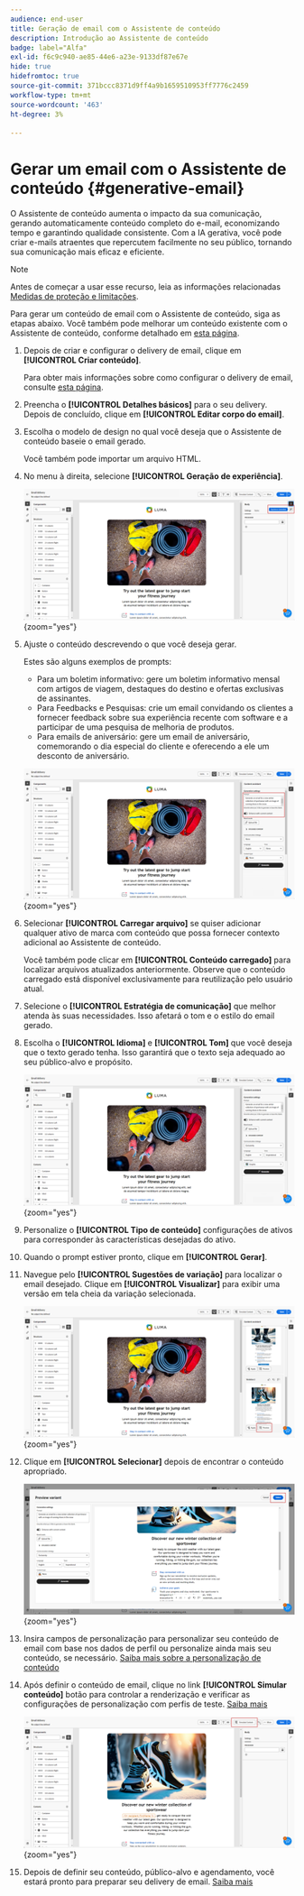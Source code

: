 ```yaml
---
audience: end-user
title: Geração de email com o Assistente de conteúdo
description: Introdução ao Assistente de conteúdo
badge: label="Alfa"
exl-id: f6c9c940-ae85-44e6-a23e-9133df87e67e
hide: true
hidefromtoc: true
source-git-commit: 371bccc8371d9ff4a9b1659510953ff7776c2459
workflow-type: tm+mt
source-wordcount: '463'
ht-degree: 3%

---
```


# Gerar um email com o Assistente de conteúdo {#generative-email}

O Assistente de conteúdo aumenta o impacto da sua comunicação, gerando automaticamente conteúdo completo do e-mail, economizando tempo e garantindo qualidade consistente. Com a IA gerativa, você pode criar e-mails atraentes que repercutem facilmente no seu público, tornando sua comunicação mais eficaz e eficiente.

>[!NOTE]
>
>Antes de começar a usar esse recurso, leia as informações relacionadas [Medidas de proteção e limitações](generative-gs.md#guardrails-and-limitations).


Para gerar um conteúdo de email com o Assistente de conteúdo, siga as etapas abaixo. Você também pode melhorar um conteúdo existente com o Assistente de conteúdo, conforme detalhado em [esta página](generative-content.md).

1. Depois de criar e configurar o delivery de email, clique em **[!UICONTROL Criar conteúdo]**.

   Para obter mais informações sobre como configurar o delivery de email, consulte [esta página](../email/create-email-content.md).

1. Preencha o **[!UICONTROL Detalhes básicos]** para o seu delivery. Depois de concluído, clique em **[!UICONTROL Editar corpo do email]**.

1. Escolha o modelo de design no qual você deseja que o Assistente de conteúdo baseie o email gerado.

   Você também pode importar um arquivo HTML.

1. No menu à direita, selecione **[!UICONTROL Geração de experiência]**.

   ![](assets/email-genai-1.png){zoom=&quot;yes&quot;}

1. Ajuste o conteúdo descrevendo o que você deseja gerar.

   Estes são alguns exemplos de prompts:

   * Para um boletim informativo: gere um boletim informativo mensal com artigos de viagem, destaques do destino e ofertas exclusivas de assinantes.
   * Para Feedbacks e Pesquisas: crie um email convidando os clientes a fornecer feedback sobre sua experiência recente com software e a participar de uma pesquisa de melhoria de produtos.
   * Para emails de aniversário: gere um email de aniversário, comemorando o dia especial do cliente e oferecendo a ele um desconto de aniversário.

   ![](assets/email-genai-2.png){zoom=&quot;yes&quot;}

1. Selecionar **[!UICONTROL Carregar arquivo]** se quiser adicionar qualquer ativo de marca com conteúdo que possa fornecer contexto adicional ao Assistente de conteúdo.

   Você também pode clicar em **[!UICONTROL Conteúdo carregado]** para localizar arquivos atualizados anteriormente. Observe que o conteúdo carregado está disponível exclusivamente para reutilização pelo usuário atual.

1. Selecione o **[!UICONTROL Estratégia de comunicação]** que melhor atenda às suas necessidades. Isso afetará o tom e o estilo do email gerado.

1. Escolha o **[!UICONTROL Idioma]** e **[!UICONTROL Tom]** que você deseja que o texto gerado tenha. Isso garantirá que o texto seja adequado ao seu público-alvo e propósito.

   ![](assets/email-genai-3.png){zoom=&quot;yes&quot;}

1. Personalize o **[!UICONTROL Tipo de conteúdo]** configurações de ativos para corresponder às características desejadas do ativo.

1. Quando o prompt estiver pronto, clique em **[!UICONTROL Gerar]**.

1. Navegue pelo **[!UICONTROL Sugestões de variação]** para localizar o email desejado. Clique em **[!UICONTROL Visualizar]** para exibir uma versão em tela cheia da variação selecionada.

   ![](assets/email-genai-4.png){zoom=&quot;yes&quot;}

1. Clique em **[!UICONTROL Selecionar]** depois de encontrar o conteúdo apropriado.

   ![](assets/email-genai-5.png){zoom=&quot;yes&quot;}

1. Insira campos de personalização para personalizar seu conteúdo de email com base nos dados de perfil ou personalize ainda mais seu conteúdo, se necessário. [Saiba mais sobre a personalização de conteúdo](../personalization/personalize.md)

1. Após definir o conteúdo de email, clique no link **[!UICONTROL Simular conteúdo]** botão para controlar a renderização e verificar as configurações de personalização com perfis de teste.  [Saiba mais](../preview-test/preview-content.md)

   ![](assets/email-genai-6.png){zoom=&quot;yes&quot;}

1. Depois de definir seu conteúdo, público-alvo e agendamento, você estará pronto para preparar seu delivery de email. [Saiba mais](../monitor/prepare-send.md)
